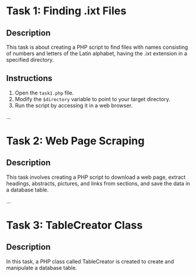 # Task 1: Finding .ixt Files

## Description
This task is about creating a PHP script to find files with names consisting of numbers and letters of the Latin alphabet, having the .ixt extension in a specified directory.

## Instructions
1. Open the `task1.php` file.
2. Modify the `$directory` variable to point to your target directory.
3. Run the script by accessing it in a web browser.

...

# Task 2: Web Page Scraping

## Description
This task involves creating a PHP script to download a web page, extract headings, abstracts, pictures, and links from sections, and save the data in a database table.

...

# Task 3: TableCreator Class

## Description
In this task, a PHP class called TableCreator is created to create and manipulate a database table.
